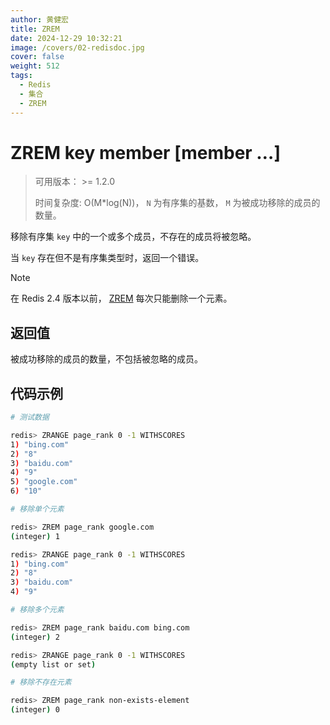 ```yaml
---
author: 黄健宏
title: ZREM
date: 2024-12-29 10:32:21
image: /covers/02-redisdoc.jpg
cover: false
weight: 512
tags:
  - Redis
  - 集合
  - ZREM
---
```



# ZREM key member [member …]

> 可用版本： >= 1.2.0
> 
> 时间复杂度: O(M*log(N))， `N` 为有序集的基数， `M` 为被成功移除的成员的数量。

移除有序集 `key` 中的一个或多个成员，不存在的成员将被忽略。

当 `key` 存在但不是有序集类型时，返回一个错误。

Note

在 Redis 2.4 版本以前， [ZREM](#zrem) 每次只能删除一个元素。

## 返回值

被成功移除的成员的数量，不包括被忽略的成员。

## 代码示例

```bash
# 测试数据

redis> ZRANGE page_rank 0 -1 WITHSCORES
1) "bing.com"
2) "8"
3) "baidu.com"
4) "9"
5) "google.com"
6) "10"

# 移除单个元素

redis> ZREM page_rank google.com
(integer) 1

redis> ZRANGE page_rank 0 -1 WITHSCORES
1) "bing.com"
2) "8"
3) "baidu.com"
4) "9"

# 移除多个元素

redis> ZREM page_rank baidu.com bing.com
(integer) 2

redis> ZRANGE page_rank 0 -1 WITHSCORES
(empty list or set)

# 移除不存在元素

redis> ZREM page_rank non-exists-element
(integer) 0
```

